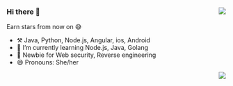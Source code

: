 ### Hi there 👋  <img align="right" src="https://github-readme-stats.vercel.app/api?username=leihehehe&show_icons=true&theme=radical">

Earn stars from now on 😅 

- ⚒️ Java, Python, Node.js, Angular, ios, Android
- 🌱 I’m currently learning Node.js, Java, Golang
- 💪 Newbie for Web security, Reverse engineering
- 😄 Pronouns: She/her

<img align="right" src="https://github-readme-stats.vercel.app/api/top-langs/?username=leihehehe&theme=dark&layout=compact">

